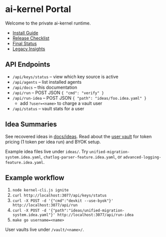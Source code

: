 # ai-kernel Portal

Welcome to the private ai-kernel runtime.

- [Install Guide](../InstallKernel.md)
- [Release Checklist](../RELEASE_CHECKLIST.md)
- [Final Status](./final-kernel-status.md)
- [Legacy Insights](./legacy-insights.md)

## API Endpoints

- `/api/keys/status` – view which key source is active
- `/api/agents` – list installed agents
- `/api/docs` – this documentation
- `/api/run` – POST JSON `{ "cmd": "verify" }`
- `/api/run-idea` – POST JSON `{ "path": "ideas/foo.idea.yaml" }`
  - add `?user=<name>` to charge a vault user
- `/api/status` – vault stats for a user

## Idea Summaries

See recovered ideas in [docs/ideas](./ideas/).
Read about the [user vault](./VAULT.md) for token pricing (1 token per idea run) and BYOK setup.

Example idea files live under `ideas/`. Try `unified-migration-system.idea.yaml`, `chatlog-parser-feature.idea.yaml`, or `advanced-logging-feature.idea.yaml`.

## Example workflow

1. `node kernel-cli.js ignite`
2. `curl http://localhost:3077/api/keys/status`
3. `curl -X POST -d '{"cmd":"devkit --use-byok"}' http://localhost:3077/api/run`
4. `curl -X POST -d '{"path":"ideas/unified-migration-system.idea.yaml"}' http://localhost:3077/api/run-idea`
5. `make go username=<name>`

User vaults live under `/vault/<name>/`.
